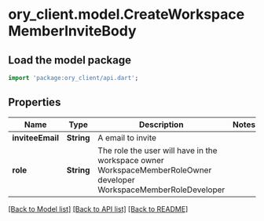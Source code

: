 # ory_client.model.CreateWorkspaceMemberInviteBody

## Load the model package
```dart
import 'package:ory_client/api.dart';
```

## Properties
Name | Type | Description | Notes
------------ | ------------- | ------------- | -------------
**inviteeEmail** | **String** | A email to invite | 
**role** | **String** | The role the user will have in the workspace owner WorkspaceMemberRoleOwner developer WorkspaceMemberRoleDeveloper | 

[[Back to Model list]](../README.md#documentation-for-models) [[Back to API list]](../README.md#documentation-for-api-endpoints) [[Back to README]](../README.md)


